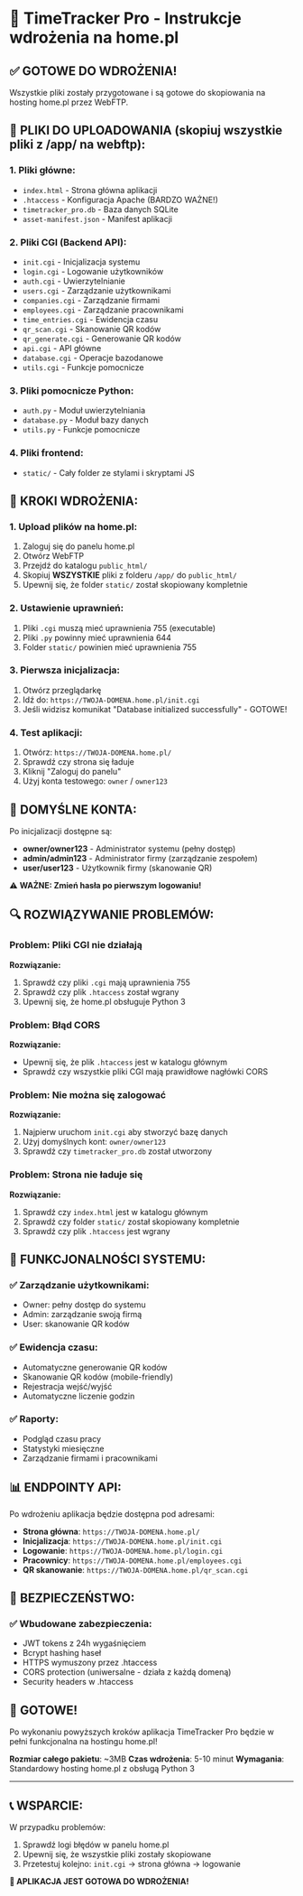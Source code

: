 # 🚀 TimeTracker Pro - Instrukcje wdrożenia na home.pl

## ✅ GOTOWE DO WDROŻENIA!

Wszystkie pliki zostały przygotowane i są gotowe do skopiowania na hosting home.pl przez WebFTP.

## 📁 PLIKI DO UPLOADOWANIA (skopiuj wszystkie pliki z /app/ na webftp):

### 1. Pliki główne:
- `index.html` - Strona główna aplikacji
- `.htaccess` - Konfiguracja Apache (BARDZO WAŻNE!)
- `timetracker_pro.db` - Baza danych SQLite
- `asset-manifest.json` - Manifest aplikacji

### 2. Pliki CGI (Backend API):
- `init.cgi` - Inicjalizacja systemu
- `login.cgi` - Logowanie użytkowników
- `auth.cgi` - Uwierzytelnianie
- `users.cgi` - Zarządzanie użytkownikami
- `companies.cgi` - Zarządzanie firmami
- `employees.cgi` - Zarządzanie pracownikami
- `time_entries.cgi` - Ewidencja czasu
- `qr_scan.cgi` - Skanowanie QR kodów
- `qr_generate.cgi` - Generowanie QR kodów
- `api.cgi` - API główne
- `database.cgi` - Operacje bazodanowe
- `utils.cgi` - Funkcje pomocnicze

### 3. Pliki pomocnicze Python:
- `auth.py` - Moduł uwierzytelniania
- `database.py` - Moduł bazy danych
- `utils.py` - Funkcje pomocnicze

### 4. Pliki frontend:
- `static/` - Cały folder ze stylami i skryptami JS

## 🔧 KROKI WDROŻENIA:

### 1. Upload plików na home.pl:
1. Zaloguj się do panelu home.pl
2. Otwórz WebFTP
3. Przejdź do katalogu `public_html/`
4. Skopiuj **WSZYSTKIE** pliki z folderu `/app/` do `public_html/`
5. Upewnij się, że folder `static/` został skopiowany kompletnie

### 2. Ustawienie uprawnień:
1. Pliki `.cgi` muszą mieć uprawnienia 755 (executable)
2. Pliki `.py` powinny mieć uprawnienia 644
3. Folder `static/` powinien mieć uprawnienia 755

### 3. Pierwsza inicjalizacja:
1. Otwórz przeglądarkę
2. Idź do: `https://TWOJA-DOMENA.home.pl/init.cgi`
3. Jeśli widzisz komunikat "Database initialized successfully" - GOTOWE!

### 4. Test aplikacji:
1. Otwórz: `https://TWOJA-DOMENA.home.pl/`
2. Sprawdź czy strona się ładuje
3. Kliknij "Zaloguj do panelu"
4. Użyj konta testowego: `owner` / `owner123`

## 👤 DOMYŚLNE KONTA:

Po inicjalizacji dostępne są:
- **owner/owner123** - Administrator systemu (pełny dostęp)
- **admin/admin123** - Administrator firmy (zarządzanie zespołem)
- **user/user123** - Użytkownik firmy (skanowanie QR)

⚠️ **WAŻNE: Zmień hasła po pierwszym logowaniu!**

## 🔍 ROZWIĄZYWANIE PROBLEMÓW:

### Problem: Pliki CGI nie działają
**Rozwiązanie:**
1. Sprawdź czy pliki `.cgi` mają uprawnienia 755
2. Sprawdź czy plik `.htaccess` został wgrany
3. Upewnij się, że home.pl obsługuje Python 3

### Problem: Błąd CORS
**Rozwiązanie:**
- Upewnij się, że plik `.htaccess` jest w katalogu głównym
- Sprawdź czy wszystkie pliki CGI mają prawidłowe nagłówki CORS

### Problem: Nie można się zalogować
**Rozwiązanie:**
1. Najpierw uruchom `init.cgi` aby stworzyć bazę danych
2. Użyj domyślnych kont: `owner/owner123`
3. Sprawdź czy `timetracker_pro.db` został utworzony

### Problem: Strona nie ładuje się
**Rozwiązanie:**
1. Sprawdź czy `index.html` jest w katalogu głównym
2. Sprawdź czy folder `static/` został skopiowany kompletnie
3. Sprawdź czy plik `.htaccess` jest wgrany

## 🎯 FUNKCJONALNOŚCI SYSTEMU:

### ✅ Zarządzanie użytkownikami:
- Owner: pełny dostęp do systemu
- Admin: zarządzanie swoją firmą
- User: skanowanie QR kodów

### ✅ Ewidencja czasu:
- Automatyczne generowanie QR kodów
- Skanowanie QR kodów (mobile-friendly)
- Rejestracja wejść/wyjść
- Automatyczne liczenie godzin

### ✅ Raporty:
- Podgląd czasu pracy
- Statystyki miesięczne
- Zarządzanie firmami i pracownikami

## 📊 ENDPOINTY API:

Po wdrożeniu aplikacja będzie dostępna pod adresami:
- **Strona główna**: `https://TWOJA-DOMENA.home.pl/`
- **Inicjalizacja**: `https://TWOJA-DOMENA.home.pl/init.cgi`
- **Logowanie**: `https://TWOJA-DOMENA.home.pl/login.cgi`
- **Pracownicy**: `https://TWOJA-DOMENA.home.pl/employees.cgi`
- **QR skanowanie**: `https://TWOJA-DOMENA.home.pl/qr_scan.cgi`

## 🔐 BEZPIECZEŃSTWO:

### ✅ Wbudowane zabezpieczenia:
- JWT tokens z 24h wygaśnięciem
- Bcrypt hashing haseł
- HTTPS wymuszony przez .htaccess
- CORS protection (uniwersalne - działa z każdą domeną)
- Security headers w .htaccess

## 🎉 GOTOWE!

Po wykonaniu powyższych kroków aplikacja TimeTracker Pro będzie w pełni funkcjonalna na hostingu home.pl!

**Rozmiar całego pakietu**: ~3MB
**Czas wdrożenia**: 5-10 minut
**Wymagania**: Standardowy hosting home.pl z obsługą Python 3

---

## 📞 WSPARCIE:

W przypadku problemów:
1. Sprawdź logi błędów w panelu home.pl
2. Upewnij się, że wszystkie pliki zostały skopiowane
3. Przetestuj kolejno: `init.cgi` → strona główna → logowanie

**🚀 APLIKACJA JEST GOTOWA DO WDROŻENIA!**